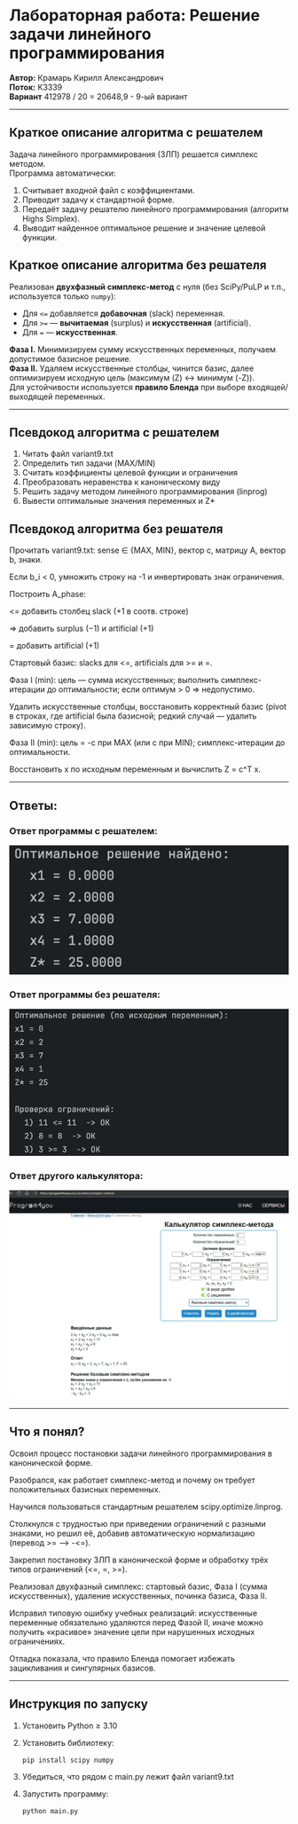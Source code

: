 # Лабораторная работа: Решение задачи линейного программирования

**Автор:** Крамарь Кирилл Александрович  
**Поток:** K3339  
**Вариант** 412978 / 20 = 20648,9 - 9-ый вариант

---

## Краткое описание алгоритма с решателем

Задача линейного программирования (ЗЛП) решается симплекс методом.  
Программа автоматически:
1. Считывает входной файл с коэффициентами.  
2. Приводит задачу к стандартной форме.  
3. Передаёт задачу решателю линейного программирования (алгоритм Highs Simplex).  
4. Выводит найденное оптимальное решение и значение целевой функции.

## Краткое описание алгоритма без решателя

Реализован **двухфазный симплекс-метод** с нуля (без SciPy/PuLP и т.п., используется только `numpy`):

- Для `<=` добавляется **добавочная** (slack) переменная.  
- Для `>=` — **вычитаемая** (surplus) и **искусственная** (artificial).  
- Для `=` — **искусственная**.

**Фаза I.** Минимизируем сумму искусственных переменных, получаем допустимое базисное решение.  
**Фаза II.** Удаляем искусственные столбцы, чинится базис, далее оптимизируем исходную цель (максимум \(Z\) <-> минимум \(-Z\)).  
Для устойчивости используется **правило Бленда** при выборе входящей/выходящей переменных.

---

## Псевдокод алгоритма c решателем

1. Читать файл variant9.txt
2. Определить тип задачи (MAX/MIN)
3. Считать коэффициенты целевой функции и ограничения
4. Преобразовать неравенства к каноническому виду
5. Решить задачу методом линейного программирования (linprog)
6. Вывести оптимальные значения переменных и Z*

## Псевдокод алгоритма без решателя

Прочитать variant9.txt: sense ∈ {MAX, MIN}, вектор c, матрицу A, вектор b, знаки.

Если b_i < 0, умножить строку на -1 и инвертировать знак ограничения.

Построить A_phase:

 <= добавить столбец slack (+1 в соотв. строке)

 => добавить surplus (−1) и artificial (+1)

 = добавить artificial (+1)

Стартовый базис: slacks для <=, artificials для >= и =.

Фаза I (min): цель — сумма искусственных; выполнить симплекс-итерации до оптимальности; если оптимум > 0 ⇒ недопустимо.

Удалить искусственные столбцы, восстановить корректный базис (pivot в строках, где artificial была базисной; редкий случай — удалить зависимую строку).

Фаза II (min): цель = -c при MAX (или c при MIN); симплекс-итерации до оптимальности.

Восстановить x по исходным переменным и вычислить Z = c^T x.

----

## Ответы:

### Ответ программы с решателем:
![](img/code.png)

### Ответ программы без решателя:
![](img/img.png)

### Ответ другого калькулятора:
![](img/othersolution.jpg)

----

## Что я понял?

Освоил процесс постановки задачи линейного программирования в канонической форме.

Разобрался, как работает симплекс-метод и почему он требует положительных базисных переменных.

Научился пользоваться стандартным решателем scipy.optimize.linprog.

Столкнулся с трудностью при приведении ограничений с разными знаками, но решил её, добавив автоматическую нормализацию (перевод >= --> -<=).

Закрепил постановку ЗЛП в канонической форме и обработку трёх типов ограничений (<=, =, >=).

Реализовал двухфазный симплекс: стартовый базис, Фаза I (сумма искусственных), удаление искусственных, починка базиса, Фаза II.

Исправил типовую ошибку учебных реализаций: искусственные переменные обязательно удаляются перед Фазой II, иначе можно получить «красивое» значение цели при нарушенных исходных ограничениях.

Отладка показала, что правило Бленда помогает избежать зацикливания и сингулярных базисов.

---

## Инструкция по запуску

1. Установить Python ≥ 3.10  
2. Установить библиотеку:
   ```bash
   pip install scipy numpy


3. Убедиться, что рядом с main.py лежит файл variant9.txt

4. Запустить программу:
    ```bash
    python main.py
